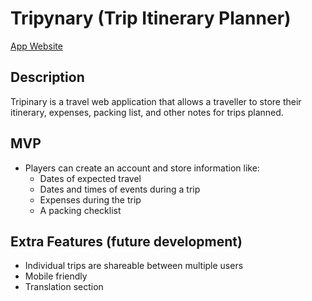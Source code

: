 # Tripynary (Trip Itinerary Planner)
[App Website](http://tripynary.herokuapp.com/)

## Description
Tripinary is a travel web application that allows a traveller to store their itinerary, expenses, packing list, and other notes for trips planned.

## MVP
- Players can create an account and store information like:
	- Dates of expected travel
  - Dates and times of events during a trip
  - Expenses during the trip
  - A packing checklist

## Extra Features (future development)
- Individual trips are shareable between multiple users
- Mobile friendly
- Translation section
